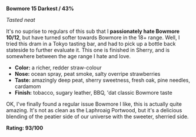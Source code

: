 **Bowmore 15 Darkest / 43%**

*Tasted neat*

It's no suprise to regulars of this sub that I **passionately hate Bowmore 10/12**, but have turned softer towards Bowmore in the 18+ range.  Well, I tried this dram in a Tokyo tasting bar, and had to pick up a bottle back stateside to further evaluate it.  This one is finished in Sherry, and is somewhere between the age range I hate and love.

* **Color:** a richer, redder straw-colour
* **Nose:** ocean spray, peat smoke, salty overripe strawberries
* **Taste:** amazingly deep peat, sherry sweetness, fresh oak, pine needles, cardamom
* **Finish:** tobacco, sugary leather, BBQ, 'dat classic Bowmore taste

OK, I've finally found a regular issue Bowmore I like, this is actually quite amazing.  It's not as clean as the Laphroaig Portwood, but it's a delicious blending of the peatier side of our universe with the sweeter, sherried side.

**Rating: 93/100**
